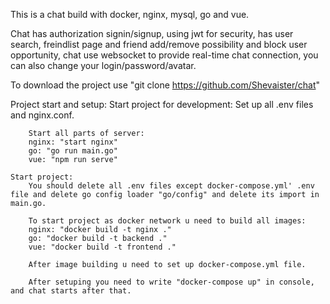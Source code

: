 This is a chat build with docker, nginx, mysql, go and vue.

Chat has authorization signin/signup, using jwt for security, has user search, freindlist page and friend add/remove possibility and block user opportunity, chat use websocket to provide real-time chat connection, you can also change your login/password/avatar.

To download the project use "git clone https://github.com/Shevaister/chat"

Project start and setup:
    Start project for development:
        Set up all .env files and nginx.conf.

        Start all parts of server:
        nginx: "start nginx"
        go: "go run main.go"
        vue: "npm run serve"

    Start project:
        You should delete all .env files except docker-compose.yml' .env file and delete go config loader "go/config" and delete its import in main.go. 

        To start project as docker network u need to build all images:
        nginx: "docker build -t nginx ."
        go: "docker build -t backend ."
        vue: "docker build -t frontend ." 

        After image building u need to set up docker-compose.yml file.

        After setuping you need to write "docker-compose up" in console, and chat starts after that.